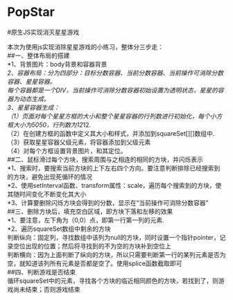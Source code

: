# PopStar
#原生JS实现消灭星星游戏

本次为使用js实现消除星星游戏的小练习，整体分三步走：<br>
##一、整体布局的搭建<br>
   *1、背景图片：body背景和容器背景<br>
   *2、容器布局：分为四部分：目标分数容器、当前分数容器、当前操作可消除分数容器、星星容器。<br>
      每个容器都是一个DIV，当前操作可消除分数容器初始设置为透明状态，星星的容器为动态生成。<br>
   *3、星星容器生成：<br>
      （1）页面对每个星星方框的大小和整个星星容器的行列数进行初始化，每个小方框大小为50*50，行列数为12*12.<br>
      （2）在创建方框的函数中定义其大小和样式，并添加到squareSet[][]数组中.<br>
      （3）获取星星容器父级元素，将容器添加到父级元素<br>
      （4）对每个方框设置背景图片，和其定位。<br>
##二、鼠标滑过每个方块，搜索周围与之相连的相同的方块，并闪烁表示<br>
    	*1、搜索时，要搜索当前方块的上下左右四个方向。要注意判断排除已经搜索到的方块，避免出现死循环的情况<br>
 	*2、使用setInterval函数、transform属性：scale，遍历每个搜索到的方块，使其随时间变化不断变化其大小<br>
	*3、计算要删除闪烁方块会得到的分数，显示在“当前操作可消除分数容器”<br>
##三、删除方块后，填充空白区域，即方块下落和左移的效果<br>
    *1、要注意，左下角为（0,0）点，即第一行第一列的元素.<br>
    *2、遍历squareSet数组中剩余的方块<br>
	判断纵向：固定列，寻找数组中该列为null的方块，同时设置一个指针pointer，记录空位出现的位置；然后将寻找到的不为空的方块补到空位上<br>
	判断横向：因为上面判断了纵向的方块，所以只需要判断第一行的某列元素是否为空，就知道该列所有元素是否都是空了。使用splice函数截取即可<br>
##四、判断游戏是否结束<br>
    循环squareSet中的元素，寻找各个方块的临近相同颜色的方块，若找到了，则游戏尚未结束；否则游戏结束<br>
